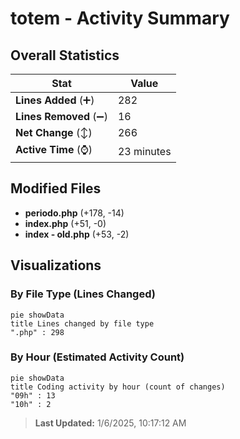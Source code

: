 # totem - Activity Summary 

## Overall Statistics

| Stat                   | Value                                                             |
| ---------------------- | ----------------------------------------------------------------- |
| **Lines Added** (➕)   | 282                                          |
| **Lines Removed** (➖) | 16                                        |
| **Net Change** (↕)    | 266                |
| **Active Time** (⌚)   | 23 minutes |


## Modified Files
- **periodo.php** (+178, -14)
- **index.php** (+51, -0)
- **index - old.php** (+53, -2)

## Visualizations

### By File Type (Lines Changed)

```mermaid
pie showData
title Lines changed by file type
".php" : 298
```

### By Hour (Estimated Activity Count)

```mermaid
pie showData
title Coding activity by hour (count of changes)
"09h" : 13
"10h" : 2
```


> **Last Updated:** 1/6/2025, 10:17:12 AM